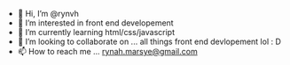 - 👋 Hi, I’m @rynvh
- 👀 I’m interested in front end developement
- 🌱 I’m currently learning html/css/javascript
- 💞️ I’m looking to collaborate on ... all things front end devlopement lol : D
- 📫 How to reach me ... rynah.marsye@gmail.com

<!---
rynvh/rynvh is a ✨ special ✨ repository because its `README.md` (this file) appears on your GitHub profile.
You can click the Preview link to take a look at your changes.
--->

